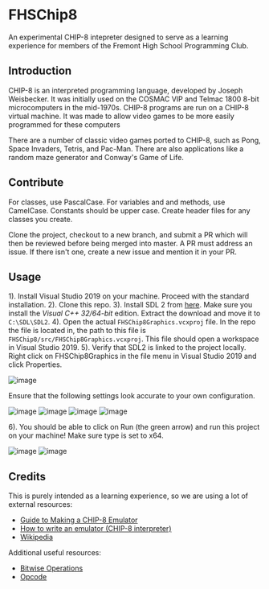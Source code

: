 
# FHSChip8

An experimental CHIP-8 intepreter designed to serve as a learning experience for members of the Fremont High School Programming Club.

## Introduction

CHIP-8 is an interpreted programming language, developed by Joseph Weisbecker. It was initially used on the COSMAC VIP and Telmac 1800 8-bit microcomputers in the mid-1970s. CHIP-8 programs are run on a CHIP-8 virtual machine. It was made to allow video games to be more easily programmed for these computers

There are a number of classic video games ported to CHIP-8, such as Pong, Space Invaders, Tetris, and Pac-Man. There are also applications like a random maze generator and Conway's Game of Life.

## Contribute

For classes, use PascalCase. For variables and and methods, use CamelCase. Constants should be upper case. Create header files for any classes you create. 

Clone the project, checkout to a new branch, and submit a PR which will then be reviewed before being merged into master. A PR must address an issue. If there isn't one, create a new issue and mention it in your PR.

## Usage

1). Install Visual Studio 2019 on your machine. Proceed with the standard installation.
2). Clone this repo.
3). Install SDL 2 from [here](https://www.libsdl.org/download-2.0.php). Make sure you install the *Visual C++ 32/64-bit* edition. Extract the download and move it to ```C:\SDL\SDL2```. 
4). Open the actual ```FHSChip8Graphics.vcxproj``` file. In the repo the file is located in, the path to this file is ```FHSChip8/src/FHSChip8Graphics.vcxproj```. This file should open a workspace in Visual Studio 2019.
5). Verify that SDL2 is linked to the project locally. Right click on FHSChip8Graphics in the file menu in Visual Studio 2019 and click Properties. 

![image](https://user-images.githubusercontent.com/51520568/145117971-3f6570c3-9089-4c6e-bc26-86d062b156a7.png)

Ensure that the following settings look accurate to your own configuration.

![image](https://user-images.githubusercontent.com/51520568/145116409-8d645ceb-7201-44a1-b8b2-61ae0f6bd2e4.png)
![image](https://user-images.githubusercontent.com/51520568/145116508-f943bcc1-77d3-46dd-9cd0-b8412d689401.png)
![image](https://user-images.githubusercontent.com/51520568/145116545-f5d6d462-096c-43d2-926f-ca198aca57d9.png)
![image](https://user-images.githubusercontent.com/51520568/145116584-381023c1-982e-4693-8fff-3c9f6063133d.png)

6). You should be able to click on Run (the green arrow) and run this project on your machine! Make sure type is set to x64.

![image](https://user-images.githubusercontent.com/51520568/145118321-2dfb51fa-cb31-4139-83bf-b053fdda8124.png)
![image](https://user-images.githubusercontent.com/51520568/145118245-ad4cea5c-73c6-4cdb-a148-67e5d90beaaa.png)

## Credits

This is purely intended as a learning experience, so we are using a lot of external resources:

- [Guide to Making a CHIP-8 Emulator](https://tobiasvl.github.io/blog/write-a-chip-8-emulator/#fetchdecodeexecute-loop)
- [How to write an emulator (CHIP-8 interpreter)](https://multigesture.net/articles/how-to-write-an-emulator-chip-8-interpreter/)
- [Wikipedia](https://en.wikipedia.org/wiki/CHIP-8#Virtual_machine_description)

Additional useful resources:

- [Bitwise Operations](https://en.wikipedia.org/wiki/Bitwise_operation)
- [Opcode](https://en.wikipedia.org/wiki/Opcode)

